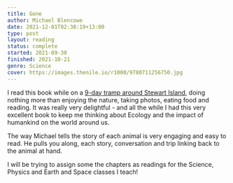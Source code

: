 ```yaml
---
title: Gone
author: Michael Blencowe
date: 2021-12-01T02:38:19+13:00
type: post
layout: reading
status: complete
started: 2021-09-30
finished: 2021-10-21
genre: Science
cover: https://images.thenile.io/r1000/9780711256750.jpg
---
```


I read this book while on a [9-day tramp around Stewart Island](1), doing nothing more than enjoying the nature, taking photos, eating food and reading. It was really very delightful - and all the while I had this very excellent book to keep me thinking about Ecology and the impact of humankind on the world around us.

The way Michael tells the story of each animal is very engaging and easy to read. He pulls you along, each story, conversation and trip linking back to the animal at hand.

I will be trying to assign some the chapters as readings for the Science, Physics and Earth and Space classes I teach!

[1]: https://www.doc.govt.nz/parks-and-recreation/places-to-go/southland/places/stewart-island-rakiura/rakiura-national-park/things-to-do/north-west-circuit-stewart-island-rakiura/